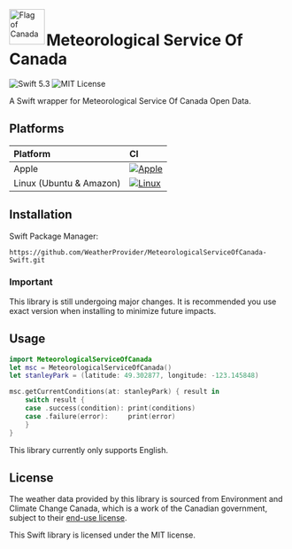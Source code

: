<img src="https://upload.wikimedia.org/wikipedia/commons/d/d9/Flag_of_Canada_%28Pantone%29.svg" alt="Flag of Canada" align="left" width="64">

# Meteorological Service Of Canada
![Swift 5.3](https://img.shields.io/badge/swift-5.3-orange)
![MIT License](https://img.shields.io/badge/license-MIT-lightgrey)

A Swift wrapper for Meteorological Service Of Canada Open Data.

## Platforms
| Platform | CI |
| :------- | :- |
| Apple    | [![Apple](https://github.com/WeatherProvider/MeteorologicalServiceOfCanada-Swift/workflows/Apple/badge.svg)](https://github.com/WeatherProvider/MeteorologicalServiceOfCanada-Swift/actions?query=workflow%3AApple) |
| Linux (Ubuntu & Amazon) | [![Linux](https://github.com/ualch9/MeteorologicalServiceOfCanada-Swift/workflows/Linux/badge.svg)](https://github.com/WeatherProvider/MeteorologicalServiceOfCanada-Swift/actions?query=workflow%3ALinux) |

## Installation
Swift Package Manager:
```
https://github.com/WeatherProvider/MeteorologicalServiceOfCanada-Swift.git
```

### Important
This library is still undergoing major changes. It is recommended you use exact version when installing to minimize future impacts.

## Usage
```swift
import MeteorologicalServiceOfCanada
let msc = MeteorologicalServiceOfCanada()
let stanleyPark = (latitude: 49.302877, longitude: -123.145848)

msc.getCurrentConditions(at: stanleyPark) { result in
    switch result {
    case .success(condition): print(conditions)
    case .failure(error):     print(error)
    }
}
```

This library currently only supports English.

## License
The weather data provided by this library is sourced from Environment and Climate Change Canada, which is a work of the Canadian government, subject to their [end-use license](https://eccc-msc.github.io/open-data/licence/readme_en/).

This Swift library is licensed under the MIT license.

